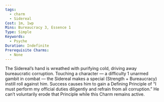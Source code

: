 ```yaml
---
tags:
  - charm
  - Sidereal
Cost: 1m, 1wp
Mins: Bureaucracy 3, Essence 1
Type: Simple
Keywords:
  - Psyche
Duration: Indefinite
Prerequisite Charms:
  - None
---
```

The Sidereal’s hand is wreathed with purifying cold, driving away bureaucratic corruption. Touching a character — a difficulty 1 unarmed gambit in combat — the Sidereal makes a special (Strength + Bureaucracy) instill roll against him. Success causes him to gain a Defining Principle of “I must perform my official duties diligently and refrain from all corruption.” He can’t voluntarily erode that Principle while this Charm remains active.